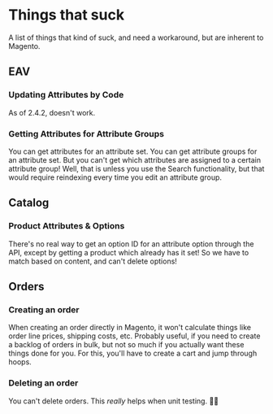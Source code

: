 
# Things that suck
A list of things that kind of suck, and need a workaround, but are inherent to Magento.


## EAV
### Updating Attributes by Code
As of 2.4.2, doesn't work.
### Getting Attributes for Attribute Groups
You can get attributes for an attribute set. You can get attribute groups for an attribute set. But you can't get which attributes are assigned to a certain attribute group! Well, that is unless you use the Search functionality, but that would require reindexing every time you edit an attribute group.

## Catalog
### Product Attributes & Options
There's no real way to get an option ID for an attribute option through the API, except by getting a product which already has it set! So we have to match based on content, and can't delete options! 



## Orders
### Creating an order
When creating an order directly in Magento, it won't calculate things like order line prices, shipping costs, etc. Probably useful, if you need to create a backlog of orders in bulk, but not so much if you actually want these things done for you. For this, you'll have to create a cart and jump through hoops. 
### Deleting an order
You can't delete orders. This *really* helps when unit testing. 🤦‍♂️